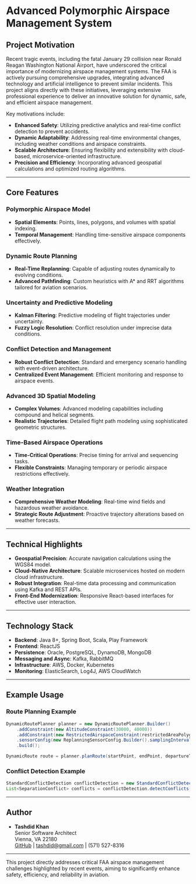 # Advanced Polymorphic Airspace Management System

## Project Motivation
Recent tragic events, including the fatal January 29 collision near Ronald Reagan Washington National Airport, have underscored the critical importance of modernizing airspace management systems. The FAA is actively pursuing comprehensive upgrades, integrating advanced technology and artificial intelligence to prevent similar incidents. This project aligns directly with these initiatives, leveraging extensive professional experience to deliver an innovative solution for dynamic, safe, and efficient airspace management.

Key motivations include:
- **Enhanced Safety**: Utilizing predictive analytics and real-time conflict detection to prevent accidents.
- **Dynamic Adaptability**: Addressing real-time environmental changes, including weather conditions and airspace constraints.
- **Scalable Architecture**: Ensuring flexibility and extensibility with cloud-based, microservice-oriented infrastructure.
- **Precision and Efficiency**: Incorporating advanced geospatial calculations and optimized routing algorithms.

---

## Core Features

### Polymorphic Airspace Model
- **Spatial Elements**: Points, lines, polygons, and volumes with spatial indexing.
- **Temporal Management**: Handling time-sensitive airspace components effectively.

### Dynamic Route Planning
- **Real-Time Replanning**: Capable of adjusting routes dynamically to evolving conditions.
- **Advanced Pathfinding**: Custom heuristics with A* and RRT algorithms tailored for aviation scenarios.

### Uncertainty and Predictive Modeling
- **Kalman Filtering**: Predictive modeling of flight trajectories under uncertainty.
- **Fuzzy Logic Resolution**: Conflict resolution under imprecise data conditions.

### Conflict Detection and Management
- **Robust Conflict Detection**: Standard and emergency scenario handling with event-driven architecture.
- **Centralized Event Management**: Efficient monitoring and response to airspace events.

### Advanced 3D Spatial Modeling
- **Complex Volumes**: Advanced modeling capabilities including compound and helical segments.
- **Realistic Trajectories**: Detailed flight path modeling using sophisticated geometric structures.

### Time-Based Airspace Operations
- **Time-Critical Operations**: Precise timing for arrival and sequencing tasks.
- **Flexible Constraints**: Managing temporary or periodic airspace restrictions effectively.

### Weather Integration
- **Comprehensive Weather Modeling**: Real-time wind fields and hazardous weather avoidance.
- **Strategic Route Adjustment**: Proactive trajectory alterations based on weather forecasts.

---

## Technical Highlights
- **Geospatial Precision**: Accurate navigation calculations using the WGS84 model.
- **Cloud-Native Architecture**: Scalable microservices hosted on modern cloud infrastructure.
- **Robust Integration**: Real-time data processing and communication using Kafka and REST APIs.
- **Front-End Modernization**: Responsive React-based interfaces for effective user interaction.

---

## Technology Stack
- **Backend**: Java 8+, Spring Boot, Scala, Play Framework
- **Frontend**: ReactJS
- **Persistence**: Oracle, PostgreSQL, DynamoDB, MongoDB
- **Messaging and Async**: Kafka, RabbitMQ
- **Infrastructure**: AWS, Docker, Kubernetes
- **Monitoring**: ElasticSearch, Log4J, AWS CloudWatch

---

## Example Usage

### Route Planning Example
```java
DynamicRoutePlanner planner = new DynamicRoutePlanner.Builder()
    .addConstraint(new AltitudeConstraint(30000, 40000))
    .addConstraint(new RestrictedAirspaceConstraint(restrictedAreaPolygon))
    .sensorConfig(new ReplanningSensorConfig.Builder().samplingInterval(15).build())
    .build();

DynamicRoute route = planner.planRoute(startPoint, endPoint, departureTime);
```

### Conflict Detection Example
```java
StandardConflictDetection conflictDetection = new StandardConflictDetection();
List<SeparationConflict> conflicts = conflictDetection.detectConflicts(flightTrajectory.getMainPath());
```

---

## Author
- **Tashdid Khan**  
  Senior Software Architect  
  Vienna, VA 22180  
  [GitHub](https://github.com/tashiscool) | tashdid@gmail.com | (571) 527-8316

---

This project directly addresses critical FAA airspace management challenges highlighted by recent events, aiming to significantly enhance safety, efficiency, and reliability in aviation.